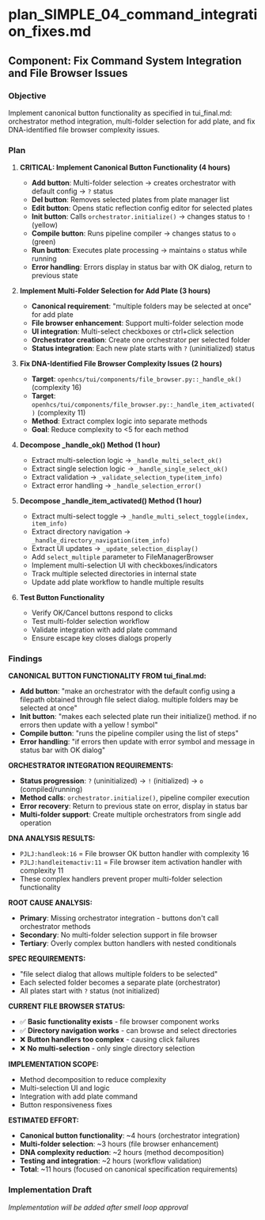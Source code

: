 # plan_SIMPLE_04_command_integration_fixes.md
## Component: Fix Command System Integration and File Browser Issues

### Objective
Implement canonical button functionality as specified in tui_final.md: orchestrator method integration, multi-folder selection for add plate, and fix DNA-identified file browser complexity issues.

### Plan
1. **CRITICAL: Implement Canonical Button Functionality (4 hours)**
   - **Add button**: Multi-folder selection → creates orchestrator with default config → `?` status
   - **Del button**: Removes selected plates from plate manager list
   - **Edit button**: Opens static reflection config editor for selected plates
   - **Init button**: Calls `orchestrator.initialize()` → changes status to `!` (yellow)
   - **Compile button**: Runs pipeline compiler → changes status to `o` (green)
   - **Run button**: Executes plate processing → maintains `o` status while running
   - **Error handling**: Errors display in status bar with OK dialog, return to previous state

2. **Implement Multi-Folder Selection for Add Plate (3 hours)**
   - **Canonical requirement**: "multiple folders may be selected at once" for add plate
   - **File browser enhancement**: Support multi-folder selection mode
   - **UI integration**: Multi-select checkboxes or ctrl+click selection
   - **Orchestrator creation**: Create one orchestrator per selected folder
   - **Status integration**: Each new plate starts with `?` (uninitialized) status

3. **Fix DNA-Identified File Browser Complexity Issues (2 hours)**
   - **Target**: `openhcs/tui/components/file_browser.py::_handle_ok()` (complexity 16)
   - **Target**: `openhcs/tui/components/file_browser.py::_handle_item_activated()` (complexity 11)
   - **Method**: Extract complex logic into separate methods
   - **Goal**: Reduce complexity to <5 for each method

4. **Decompose _handle_ok() Method (1 hour)**
   - Extract multi-selection logic → `_handle_multi_select_ok()`
   - Extract single selection logic → `_handle_single_select_ok()`
   - Extract validation → `_validate_selection_type(item_info)`
   - Extract error handling → `_handle_selection_error()`

5. **Decompose _handle_item_activated() Method (1 hour)**
   - Extract multi-select toggle → `_handle_multi_select_toggle(index, item_info)`
   - Extract directory navigation → `_handle_directory_navigation(item_info)`
   - Extract UI updates → `_update_selection_display()`
   - Add `select_multiple` parameter to FileManagerBrowser
   - Implement multi-selection UI with checkboxes/indicators
   - Track multiple selected directories in internal state
   - Update add plate workflow to handle multiple results

5. **Test Button Functionality**
   - Verify OK/Cancel buttons respond to clicks
   - Test multi-folder selection workflow
   - Validate integration with add plate command
   - Ensure escape key closes dialogs properly

### Findings
**CANONICAL BUTTON FUNCTIONALITY FROM tui_final.md:**
- **Add button**: "make an orchestrator with the default config using a filepath obtained through file select dialog. multiple folders may be selected at once"
- **Init button**: "makes each selected plate run their initialize() method. if no errors then update with a yellow ! symbol"
- **Compile button**: "runs the pipeline compiler using the list of steps"
- **Error handling**: "if errors then update with error symbol and message in status bar with OK dialog"

**ORCHESTRATOR INTEGRATION REQUIREMENTS:**
- **Status progression**: `?` (uninitialized) → `!` (initialized) → `o` (compiled/running)
- **Method calls**: `orchestrator.initialize()`, pipeline compiler execution
- **Error recovery**: Return to previous state on error, display in status bar
- **Multi-folder support**: Create multiple orchestrators from single add operation

**DNA ANALYSIS RESULTS:**
- `PJLJ:handleok:16` = File browser OK button handler with complexity 16
- `PJLJ:handleitemactiv:11` = File browser item activation handler with complexity 11
- These complex handlers prevent proper multi-folder selection functionality

**ROOT CAUSE ANALYSIS:**
- **Primary**: Missing orchestrator integration - buttons don't call orchestrator methods
- **Secondary**: No multi-folder selection support in file browser
- **Tertiary**: Overly complex button handlers with nested conditionals

**SPEC REQUIREMENTS:**
- "file select dialog that allows multiple folders to be selected"
- Each selected folder becomes a separate plate (orchestrator)
- All plates start with `?` status (not initialized)

**CURRENT FILE BROWSER STATUS:**
- ✅ **Basic functionality exists** - file browser component works
- ✅ **Directory navigation works** - can browse and select directories
- ❌ **Button handlers too complex** - causing click failures
- ❌ **No multi-selection** - only single directory selection

**IMPLEMENTATION SCOPE:**
- Method decomposition to reduce complexity
- Multi-selection UI and logic
- Integration with add plate command
- Button responsiveness fixes

**ESTIMATED EFFORT:**
- **Canonical button functionality**: ~4 hours (orchestrator integration)
- **Multi-folder selection**: ~3 hours (file browser enhancement)
- **DNA complexity reduction**: ~2 hours (method decomposition)
- **Testing and integration**: ~2 hours (workflow validation)
- **Total**: ~11 hours (focused on canonical specification requirements)

### Implementation Draft
*Implementation will be added after smell loop approval*
